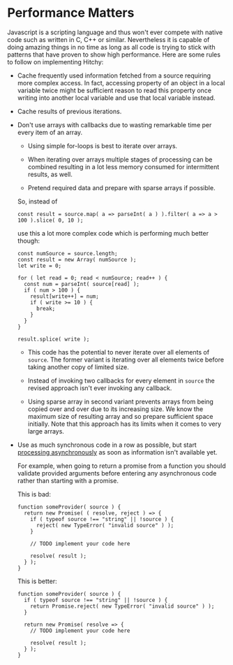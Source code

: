 # Performance Matters

Javascript is a scripting language and thus won't ever compete with native code such as written in C, C++ or similar. Nevertheless it is capable of doing amazing things in no time as long as all code is trying to stick with patterns that have proven to show high performance. Here are some rules to follow on implementing Hitchy:

* Cache frequently used information fetched from a source requiring more complex access. In fact, accessing property of an object in a local variable twice might be sufficient reason to read this property once writing into another local variable and use that local variable instead.

* Cache results of previous iterations.

* Don't use arrays with callbacks due to wasting remarkable time per every item of an array. 

  * Using simple for-loops is best to iterate over arrays.

  * When iterating over arrays multiple stages of processing can be combined resulting in a lot less memory consumed for intermittent results, as well.

  * Pretend required data and prepare with sparse arrays if possible. 
  
  So, instead of
  
  ```ecmascript 6
  const result = source.map( a => parseInt( a ) ).filter( a => a > 100 ).slice( 0, 10 );
  ```
    
  use this a lot more complex code which is performing much better though:
    
  ```ecmascript 6
  const numSource = source.length;
  const result = new Array( numSource );
  let write = 0;

  for ( let read = 0; read < numSource; read++ ) {
    const num = parseInt( source[read] );
    if ( num > 100 ) {
      result[write++] = num;
      if ( write >= 10 ) {
        break;
      }
    }
  }

  result.splice( write );
  ```

     * This code has the potential to never iterate over all elements of `source`. The former variant is iterating over all elements twice before taking another copy of limited size. 
    
    * Instead of invoking two callbacks for every element in `source` the revised approach isn't ever invoking any callback. 
    
    * Using sparse array in second variant prevents arrays from being copied over and over due to its increasing size. We know the maximum size of resulting array and so prepare sufficient space initially. Note that this approach has its limits when it comes to very large arrays.

* Use as much synchronous code in a row as possible, but start [processing asynchronously](performance.md) as soon as information isn't available yet. 

  For example, when going to return a promise from a function you should validate provided arguments before entering any asynchronous code rather than starting with a promise.
  
  This is bad:

  ```ecmascript 6
  function someProvider( source ) {
    return new Promise( ( resolve, reject ) => {
      if ( typeof source !== "string" || !source ) {
        reject( new TypeError( "invalid source" ) );
      }
    
      // TODO implement your code here

      resolve( result );
    } );
  }
  ```
  
  This is better:

  ```ecmascript 6
  function someProvider( source ) {
    if ( typeof source !== "string" || !source ) {
      return Promise.reject( new TypeError( "invalid source" ) );
    }
    
    return new Promise( resolve => {
      // TODO implement your code here

      resolve( result );
    } );
  }
  ```
